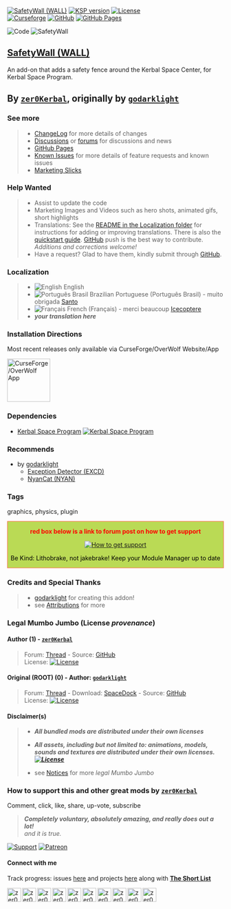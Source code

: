 <!-- readme.md v1.3.0.0
SafetyWall (WALL)
created: 23 Nov 2014
updated: 01 Apr 2023

TEMPLATE: readme.md v1.7.2.2
created: 17 Jul 2017
updated: 01 May 2023

THIS FILE: CC BY-ND 4.0 by zer0Kerbal -->

[![SafetyWall (WALL)][SHD:mod]][CURSFG:url]
[![KSP version][KSP:shd]][KSP:url] [![License][LIC:shd]][LIC:url]  
[![Curseforge][CURSFG:shd]][CURSFG:url] [![GitHub][GITHUB:shd]][GITHUB:url] 
[![GitHub Pages][SHD:pgs]][pages]

![Code][SHD:cde] ![SafetyWall][SHD:dll]

## [SafetyWall (WALL)][WALL]

An add-on that adds a safety fence around the Kerbal Space Center, for Kerbal Space Program.

## By [`zer0Kerbal`][zer0Kerbal], originally by [`godarklight`][auth-link]

### See more

>* [ChangeLog][chlog] for more details of changes
>* [Discussions][discu] or [forums][forum] for discussions and news
>* [GitHub Pages][pages]
>* [Known Issues][issue] for more details of feature requests and known issues
>* [Marketing Slicks][markt]

### Help Wanted

> * Assist to update the code
> * Marketing Images and Videos such as hero shots, animated gifs, short highlights
> * Translations: See the [README in the Localization folder][lreadme] for instructions for adding or improving translations. There is also the [quickstart guide][qstart]. [GitHub][GitHub:url] push is the best way to contribute. *Additions and corrections welcome!*
> * Have a request? Glad to have them, kindly submit through [GitHub][issue].

### Localization

>* ![English][EN] English
>* ![Português Brasil][BR] Brazilian Portuguese (Português Brasil) - muito obrigada  [Santo](https://github.com/ClaraSantosmf)
>* ![Français][FR] French (Français) - merci beaucoup  [Icecoptere](https://github/Icecoptere)
>* ***your translation here***

### Installation Directions

Most recent releases only available via CurseForge/OverWolf Website/App

<a href="https://download.curseforge.com/"><img src="https://www.overwolf.com/brand-guidelines/img/logo2.svg" alt="CurseForge/OverWolf App" height="100px"></a>

### Dependencies

* [Kerbal Space Program][KSP:url] [![Kerbal Space Program][KSP:shd]][KSP:url]

### Recommends

* by [godarklight][auth-link]
  * [Exception Detector (EXCD)][EXCD]
  * [NyanCat (NYAN)][NYAN]

### Tags

graphics, physics, plugin

<div style="border:0.5px solid Tomato; background-color: #BADA55; color: #FF0000; text-align:center">
  <p><b>red box below is a link to forum post on how to get support</b></p>
  <a href="https://forum.kerbalspaceprogram.com/index.php?/topic/83212-*">
    <p><img src="https://i.postimg.cc/vHP6zmrw/image.png" alt="How to get support"></p></a>
  <p style="color: #000000;">Be Kind: Lithobrake, not jakebrake! Keep your Module Manager up to date</p>
</div>

### Credits and Special Thanks

>* [godarklight][auth-link] for creating this addon!
>* see [Attributions][attrb] for more

### Legal Mumbo Jumbo (License *provenance*)

#### Author (1) - [`zer0Kerbal`][zer0Kerbal]

> Forum: [Thread][forum] - Source: [GitHub][GITHUB:url]  
> License: [![License][LIC:shd]][LIC:url]

#### Original (ROOT) (0) - Author: [`godarklight`][auth-link]

> Forum: [Thread][MOD:0:thread] - Download: [SpaceDock][MOD:0:dnload] - Source: [GitHub][MOD:0:source]  
> License: [![License][LIC:0:shd]][LIC:0:url]

#### Disclaimer(s)
>
>* ***All bundled mods are distributed under their own licenses***  
>* ***All assets, including but not limited to: animations, models, sounds and textures are distributed under their own licenses. [![License][LIC:sp:shd]][LIC:sp:url]***
>
>* see [Notices][notic] for more *legal Mumbo Jumbo*

### How to support this and other great mods by [`zer0Kerbal`][zer0Kerbal]

Comment, click, like, share, up-vote, subscribe

> ***Completely voluntary, absolutely amazing, and really does out a lot!***  
> *and it is true.*

[![Support][PAYPAL:img]][PAYPAL:url] [![Patreon][PATREON:img]][PATREON:url]

<!-- links -->
[attrb]: https://raw.githubusercontent.com/zer0Kerbal/SafetyWall/master/Attribution.md "Attribution"
[chlog]: https://raw.githubusercontent.com/zer0Kerbal/SafetyWall/master/changelog.md  "Changelog"
[discu]: https://github.com/zer0Kerbal/SafetyWall/discussions "Discussions"
[forum]: https://forum.kerbalspaceprogram.com/index.php?/topic/207496-*/ "SafetyWall (WALL)"
[issue]: https://github.com/zer0Kerbal/SafetyWall/wiki/Known-Issues "GitHub Issues"
[markt]: https://zer0kerbal.github.io/SafetyWall/Marketing "Marketing Slicks"
[notic]: https://zer0kerbal.github.io/SafetyWall/Notices "Notices"
[pages]: https://zer0kerbal.github.io/SafetyWall/ "GitHub Pages"

<!--- shields -->
[SHD:cde]: https://img.shields.io/endpoint?url=https://raw.githubusercontent.com/zer0Kerbal/SafetyWall/master/json/code.json
[SHD:dll]: https://img.shields.io/endpoint?url=https://raw.githubusercontent.com/zer0Kerbal/SafetyWall/master/json/dll.json
[SHD:mod]: https://img.shields.io/endpoint?url=https://raw.githubusercontent.com/zer0Kerbal/SafetyWall/master/json/mod.json
[SHD:pgs]: https://img.shields.io/badge/GitHub-Pages-white?style=plastic&labelColor=9cf&logoColor=181717&logo=github "GitHub IO"

<!--- mod provenance -->
[MOD:0:dnload]: https://spacedock.info/mod/457 "SpaceDock"  
[MOD:0:source]: https://github.com/godarklight/KSPSafetyWall "GitHub"
[MOD:0:thread]:https://forum.kerbalspaceprogram.com/index.php?/topic/91042-*/ "KSP Forum"  

<!--- license provenance-->
[LIC:0:url]: https://unlicense.org/ "Unilicense"
[LIC:0:shd]: https://img.shields.io/badge/License-Unilicense-black?style=plastic&labelColor=white "Unilicense"

[LIC:url]: https://choosealicense.com/licenses/bsd-2-clause/ "SimpleBSD-2"
[LIC:shd]: https://img.shields.io/endpoint?url=https://raw.githubusercontent.com/zer0Kerbal/SafetyWall/master/json/license.json "SimpleBSD-2"

[LIC:sp:url]: https://en.wikipedia.org/wiki/All_rights_reserved "All Rights Reserved"
[LIC:sp:shd]: https://img.shields.io/badge/License-All%20Rights%20Reserved-white?labelColor=black&style=plastic 

<!--- release links -->
[CURSFG:url]: https://www.curseforge.com/kerbal/ksp-mods/SafetyWall "Curseforge"
[CURSFG:shd]: https://img.shields.io/badge/CurseForge-Listed-white.svg?labelColor=6441A4&style=plastic&logo=curseforge "Curseforge"

[GITHUB:url]: https://github.com/zer0Kerbal/SafetyWall/ "GitHub"
[GITHUB:shd]: https://img.shields.io/badge/Github-Listed-white.svg?labelColor=181717&style=plastic&logo=github "GitHub"

<!-- Kerbal Space Program -->
[KSP:url]: https://kerbalspaceprogram.com/ "Kerbal Space Program"
[KSP:shd]: https://img.shields.io/endpoint?url=https://raw.githubusercontent.com/zer0Kerbal/SafetyWall/master/json/ksp.json "Kerbal Space Program"

<!-- links to add-ons/mods -->
[EXCD]: https://www.curseforge.com/kerbal/ksp-mods/ExceptionDetector "Exception Detector (EXCD)"
[NYAN]: https://www.curseforge.com/kerbal/ksp-mods/NyanCat "NyanCat (NYAN)"
[WALL]: https://www.curseforge.com/kerbal/ksp-mods/SafetyWall "SafetyWall (WALL)"

[auth-link]: https://forum.kerbalspaceprogram.com/index.php?/profile/92588-*/ "godarklight"  
[zer0Kerbal]: https://forum.kerbalspaceprogram.com/index.php?/profile/190933-*/ "zer0Kerbal"

<!-- financial support -->
[PAYPAL:img]: https://img.shields.io/badge/Buy%20me%20some%20-LFO-BADA55?style=for-the-badge&logo=paypal&labelColor=FFDD00/ "PayPal"
[PAYPAL:url]: https://www.paypal.com/donate/?hosted_button_id=DC22YHMEJREKL "PayPal"
[PATREON:img]: https://img.shields.io/badge/Patreon%20-Patreonize-FF424D?style=for-the-badge&logo=patreon/ "Patreon"
[PATREON:url]: https://www.patreon.com/zer0Kerbal/membership "Patreon"

<!-- Localization -->
[lreadme]: https://github.com/zer0Kerbal/zer0Kerbal/blob/master/Localization/readme.md "Localization Readme"
[qstart]: https://github.com/zer0Kerbal/zer0Kerbal/blob/master/Localization/quickstart.md "Quickstart"
[EN]: https://raw.githubusercontent.com/zer0Kerbal/zer0Kerbal/master/img/EN.png "English"
[BR]: https://raw.githubusercontent.com/zer0Kerbal/zer0Kerbal/zed'K/img/BR.png "Português Brasil"
[FR]: https://raw.githubusercontent.com/zer0Kerbal/zer0Kerbal/zed'K/img/FR.png "Français"
[NL]: https://raw.githubusercontent.com/zer0Kerbal/zer0Kerbal/zed'K/img/NL.png "Dutch"

[curseforge]: https://www.curseforge.com/members/zer0kerbal/projects
[reddit]: https://www.reddit.com/user/zer0Kerbal
[twitch]: https://www.twitch.tv/zer0kerbal
[twitter]: https://twitter.com/zer0Kerbal
[youtube]: https://www.youtube.com/@zer0Kerbal
[steam]: https://steamcommunity.com/id/zeroKerbal
[projects]: https://zer0kerbal.github.io/zer0Kerbal/projects.html

#### Connect with me

Track progress: issues [here][issue] and projects [here](https://github.com/zer0Kerbal/SafetyWall/projects/) along with **[The Short List](https://github.com/users/zer0Kerbal/projects/27)**

[<img align="left" alt="zer0Kerbal | kerbalspaceprogram.com" width="32px" src="https://cdn.icon-icons.com/icons2/1381/PNG/32/kerbalspaceprogram_93898.png" />][zer0Kerbal] [<img align="left" alt="zer0Kerbal | CurseForge" width="32px" src="https://cdn.jsdelivr.net/npm/simple-icons@v3/icons/curseforge.svg" />][curseforge] [<img align="left" alt="zer0Kerbal | reddit" width="32px" src="https://cdn.icon-icons.com/icons2/1945/PNG/512/iconfinder-reddit-4661631_122483.png" />][reddit] [<img align="left" alt="zer0Kerbal | Patreon" width="32px" src="https://cdn.icon-icons.com/icons2/2429/PNG/512/patreon_logo_icon_147253.png" />][PATREON:url] [<img align="left" alt="zer0Kerbal | YouTube" width="32px" src="https://cdn.icon-icons.com/icons2/836/PNG/512/Youtube_icon-icons.com_66802.png" />][youtube] [<img align="left" alt="zer0Kerbal | Twitch" width="32px" src="https://cdn.icon-icons.com/icons2/2699/PNG/512/twitch_logo_icon_170383.png" />][twitch] [<img align="left" alt="zer0Kerbal | PayPal" width="32px" src="https://cdn.icon-icons.com/icons2/2699/PNG/512/paypal_logo_icon_168055.png" />][PAYPAL:url] [<img align="left" alt="zer0Kerbal | steam" width="32px" src="https://icons.iconarchive.com/icons/3xhumed/mega-games-pack-05/48/Steam-icon.png" />][steam] [<img align="left" alt="zer0Kerbal | Twitter" width="32px" src="https://raw.githubusercontent.com/zer0Kerbal/zer0Kerbal/master/img/twitter-32.ico" />][twitter] [<img align="left" alt="zer0Kerbal | project list" width="32px" src="https://www.pngall.com/wp-content/uploads/5/Vector-Checklist-PNG-HD-Image-180x180.png" />][projects]</br>